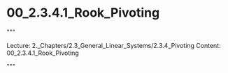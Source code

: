 # 00_2.3.4.1_Rook_Pivoting

"""

Lecture: 2._Chapters/2.3_General_Linear_Systems/2.3.4_Pivoting
Content: 00_2.3.4.1_Rook_Pivoting

"""

